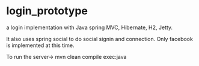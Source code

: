 login_prototype
===============

a login implementation with Java spring MVC, Hibernate, H2, Jetty. 

It also uses spring social to do social signin and connection. 
Only facebook is implemented at this time.

To run the server->
mvn clean compile exec:java
